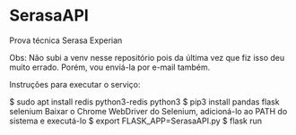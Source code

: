 # SerasaAPI
Prova técnica Serasa Experian

Obs: Não subi a venv nesse repositório pois da última vez que fiz isso deu muito errado. Porém, vou enviá-la por e-mail também.

Instruções para executar o serviço:

$ sudo apt install redis python3-redis python3
$ pip3 install pandas flask selenium
Baixar o Chrome WebDriver do Selenium, adicioná-lo ao PATH do sistema e executá-lo
$ export FLASK_APP=SerasaAPI.py
$ flask run
